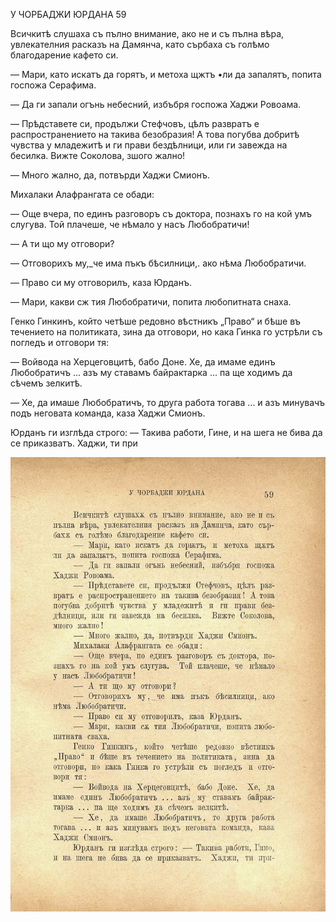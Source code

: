 ﻿У ЧОРБАДЖИ ЮРДАНА	59

Всичкитѣ слушаха съ пълно внимание, ако не и съ пълна вѣра, увлекателния расказъ на Дамянча, като сърбаха съ голѣмо благодарение кафето си.

— Мари, като искатъ да горятъ, и метоха щжтъ •ли да запалятъ, попита госпожа Серафима.

— Да ги запали огънь небесний, избъбря госпожа Хаджи Ровоама.

— Прѣдставете си, продължи Стефчовъ, цѣлъ развратъ е распространението на такива безобразия! А това погубва добритѣ чувства у младежитѣ и ги прави бездѣлници, или ги завежда на бесилка. Вижте Соколова, зшого жално!

— Много жално, да, потвърди Хаджи Смионъ.

Михалаки Алафрангата се обади:

— Още вчера, по единъ разговоръ съ доктора, познахъ го на кой умъ слугува. Той плачеше, че нѣмало у насъ Любобратичи!

— А ти що му отговори?

— Отговорихъ му,_че има пъкъ бѣсилници,. ако нѣма Любобратичи.

— Право си му отговорилъ, каза Юрданъ.

— Мари, какви сж тия Любобратичи, попита любопитната снаха.

Генко Гинкинъ, който четѣше редовно вѣстникъ „Право“ и бѣше въ течението на политиката, зина да отговори, но кака Гинка го устрѣли съ погледъ и отговори тя:

— Войвода на Херцеговцитѣ, бабо Доне. Хе, да имаме единъ Любобратичъ ... азъ му ставамъ байрактарка ... па ще ходимъ да сѣчемъ зелкитѣ.

— Хе, да имаше Любобратичъ, то друга работа тогава ... и азъ минувачъ подъ неговата команда, каза Хаджи Смионъ.

Юрданъ ги изглѣда строго: — Такива работи, Гине, и на шега не бива да се приказватъ. Хаджи, ти при

![original](images/072.jpg)

